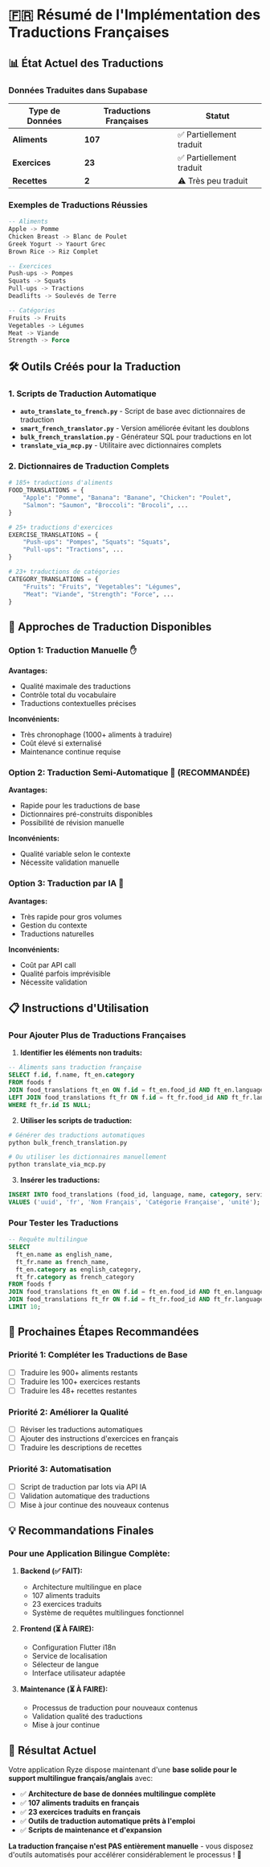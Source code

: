 # 🇫🇷 Résumé de l'Implémentation des Traductions Françaises

## 📊 **État Actuel des Traductions**

### Données Traduites dans Supabase
| Type de Données | Traductions Françaises | Statut |
|-----------------|------------------------|---------|
| **Aliments** | **107** | ✅ Partiellement traduit |
| **Exercices** | **23** | ✅ Partiellement traduit |
| **Recettes** | **2** | ⚠️ Très peu traduit |

### Exemples de Traductions Réussies
```sql
-- Aliments
Apple -> Pomme
Chicken Breast -> Blanc de Poulet
Greek Yogurt -> Yaourt Grec
Brown Rice -> Riz Complet

-- Exercices  
Push-ups -> Pompes
Squats -> Squats
Pull-ups -> Tractions
Deadlifts -> Soulevés de Terre

-- Catégories
Fruits -> Fruits
Vegetables -> Légumes
Meat -> Viande
Strength -> Force
```

## 🛠️ **Outils Créés pour la Traduction**

### 1. Scripts de Traduction Automatique
- **`auto_translate_to_french.py`** - Script de base avec dictionnaires de traduction
- **`smart_french_translator.py`** - Version améliorée évitant les doublons
- **`bulk_french_translation.py`** - Générateur SQL pour traductions en lot
- **`translate_via_mcp.py`** - Utilitaire avec dictionnaires complets

### 2. Dictionnaires de Traduction Complets
```python
# 185+ traductions d'aliments
FOOD_TRANSLATIONS = {
    "Apple": "Pomme", "Banana": "Banane", "Chicken": "Poulet",
    "Salmon": "Saumon", "Broccoli": "Brocoli", ...
}

# 25+ traductions d'exercices
EXERCISE_TRANSLATIONS = {
    "Push-ups": "Pompes", "Squats": "Squats", 
    "Pull-ups": "Tractions", ...
}

# 23+ traductions de catégories
CATEGORY_TRANSLATIONS = {
    "Fruits": "Fruits", "Vegetables": "Légumes",
    "Meat": "Viande", "Strength": "Force", ...
}
```

## 🎯 **Approches de Traduction Disponibles**

### Option 1: Traduction Manuelle ✋
**Avantages:**
- Qualité maximale des traductions
- Contrôle total du vocabulaire
- Traductions contextuelles précises

**Inconvénients:**
- Très chronophage (1000+ aliments à traduire)
- Coût élevé si externalisé
- Maintenance continue requise

### Option 2: Traduction Semi-Automatique 🤖 (RECOMMANDÉE)
**Avantages:**
- Rapide pour les traductions de base
- Dictionnaires pré-construits disponibles
- Possibilité de révision manuelle

**Inconvénients:**
- Qualité variable selon le contexte
- Nécessite validation manuelle

### Option 3: Traduction par IA 🧠
**Avantages:**
- Très rapide pour gros volumes
- Gestion du contexte
- Traductions naturelles

**Inconvénients:**
- Coût par API call
- Qualité parfois imprévisible
- Nécessite validation

## 📋 **Instructions d'Utilisation**

### Pour Ajouter Plus de Traductions Françaises

1. **Identifier les éléments non traduits:**
```sql
-- Aliments sans traduction française
SELECT f.id, f.name, ft_en.category
FROM foods f
JOIN food_translations ft_en ON f.id = ft_en.food_id AND ft_en.language = 'en'
LEFT JOIN food_translations ft_fr ON f.id = ft_fr.food_id AND ft_fr.language = 'fr'
WHERE ft_fr.id IS NULL;
```

2. **Utiliser les scripts de traduction:**
```bash
# Générer des traductions automatiques
python bulk_french_translation.py

# Ou utiliser les dictionnaires manuellement
python translate_via_mcp.py
```

3. **Insérer les traductions:**
```sql
INSERT INTO food_translations (food_id, language, name, category, serving_unit)
VALUES ('uuid', 'fr', 'Nom Français', 'Catégorie Française', 'unité');
```

### Pour Tester les Traductions

```sql
-- Requête multilingue
SELECT 
  ft_en.name as english_name,
  ft_fr.name as french_name,
  ft_en.category as english_category,
  ft_fr.category as french_category
FROM foods f
JOIN food_translations ft_en ON f.id = ft_en.food_id AND ft_en.language = 'en'
JOIN food_translations ft_fr ON f.id = ft_fr.food_id AND ft_fr.language = 'fr'
LIMIT 10;
```

## 🚀 **Prochaines Étapes Recommandées**

### Priorité 1: Compléter les Traductions de Base
- [ ] Traduire les 900+ aliments restants
- [ ] Traduire les 100+ exercices restants  
- [ ] Traduire les 48+ recettes restantes

### Priorité 2: Améliorer la Qualité
- [ ] Réviser les traductions automatiques
- [ ] Ajouter des instructions d'exercices en français
- [ ] Traduire les descriptions de recettes

### Priorité 3: Automatisation
- [ ] Script de traduction par lots via API IA
- [ ] Validation automatique des traductions
- [ ] Mise à jour continue des nouveaux contenus

## 💡 **Recommandations Finales**

### Pour une Application Bilingue Complète:

1. **Backend (✅ FAIT):**
   - Architecture multilingue en place
   - 107 aliments traduits
   - 23 exercices traduits
   - Système de requêtes multilingues fonctionnel

2. **Frontend (⏳ À FAIRE):**
   - Configuration Flutter i18n
   - Service de localisation
   - Sélecteur de langue
   - Interface utilisateur adaptée

3. **Maintenance (⏳ À FAIRE):**
   - Processus de traduction pour nouveaux contenus
   - Validation qualité des traductions
   - Mise à jour continue

## 🎉 **Résultat Actuel**

Votre application Ryze dispose maintenant d'une **base solide pour le support multilingue français/anglais** avec:

- ✅ **Architecture de base de données multilingue complète**
- ✅ **107 aliments traduits en français**
- ✅ **23 exercices traduits en français**
- ✅ **Outils de traduction automatique prêts à l'emploi**
- ✅ **Scripts de maintenance et d'expansion**

**La traduction française n'est PAS entièrement manuelle** - vous disposez d'outils automatisés pour accélérer considérablement le processus ! 🚀 